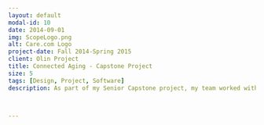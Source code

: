 ```yaml
---
layout: default
modal-id: 10
date: 2014-09-01
img: ScopeLogo.png
alt: Care.com Logo
project-date: Fall 2014-Spring 2015
client: Olin Project
title: Connected Aging - Capstone Project
size: 5
tags: [Design, Project, Software]
description: As part of my Senior Capstone project, my team worked with <a href="http://www.care.com">Care.com</a> to develop a way for seniors to age-in-place for longer with a higher quality of life. Throughout the year, we interviewed dozens of seniors, families, caregivers, and senior care experts to get a deeper understanding of the aging experience. With that, we generated hundreds of potential ideas of which five were further explored through looks-like prototypes and co-designs. After several iterations, we built a mobile prototype of Orbit, an app to increase intergenerational communication and alleviate the loneliness felt by seniors. Unfortunately, the majority of the project remains under NDA (hence the complete lack of any specific information), but you can see a public-facing poster from our presentation <a href="http://www.olin.edu/sites/default/files/carecomarchivalposter.pdf"> here</a>.

                            

---
```


